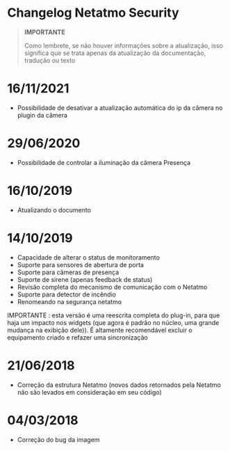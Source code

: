 # Changelog Netatmo Security

>**IMPORTANTE**
>
>Como lembrete, se não houver informações sobre a atualização, isso significa que se trata apenas da atualização da documentação, tradução ou texto

# 16/11/2021

- Possibilidade de desativar a atualização automática do ip da câmera no plugin da câmera

# 29/06/2020

- Possibilidade de controlar a iluminação da câmera Presença

# 16/10/2019

- Atualizando o documento

# 14/10/2019

- Capacidade de alterar o status de monitoramento
- Suporte para sensores de abertura de porta
- Suporte para câmeras de presença
- Suporte de sirene (apenas feedback de status)
- Revisão completa do mecanismo de comunicação com o Netatmo
- Suporte para detector de incêndio
- Renomeando na segurança netatmo


IMPORTANTE : esta versão é uma reescrita completa do plug-in, para que haja um impacto nos widgets (que agora é padrão no núcleo, uma grande mudança na exibição dele)). É altamente recomendável excluir o equipamento criado e refazer uma sincronização

# 21/06/2018

- Correção da estrutura Netatmo (novos dados retornados pela Netatmo não são levados em consideração em seu código)

# 04/03/2018

- Correção do bug da imagem
